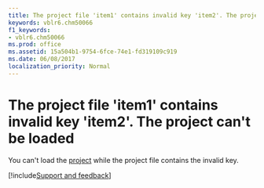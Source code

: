 ```yaml
---
title: The project file 'item1' contains invalid key 'item2'. The project can't be loaded
keywords: vblr6.chm50066
f1_keywords:
- vblr6.chm50066
ms.prod: office
ms.assetid: 15a504b1-9754-6fce-74e1-fd319109c919
ms.date: 06/08/2017
localization_priority: Normal
---
```



# The project file 'item1' contains invalid key 'item2'. The project can't be loaded

You can't load the [project](../../Glossary/vbe-glossary.md#project) while the project file contains the invalid key.

[!include[Support and feedback](~/includes/feedback-boilerplate.md)]